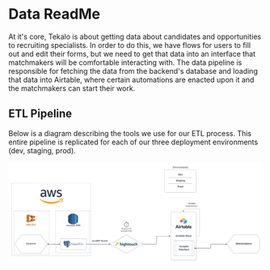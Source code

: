 # Data ReadMe

At it's core, Tekalo is about getting data about candidates and opportunities to recruiting specialists. In order to do this, we have flows for users to fill out and edit their forms, but we need to get that data into an interface that matchmakers will be comfortable interacting with. The data pipeline is responsible for fetching the data from the backend's database and loading that data into Airtable, where certain automations are enacted upon it and the matchmakers can start their work.

## ETL Pipeline

Below is a diagram describing the tools we use for our ETL process. This entire pipeline is replicated for each of our three deployment environments (dev, staging, prod).

![ETL Infrastructure Diagram](./media/tekalo_etl_infra.png)
